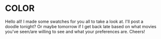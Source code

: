 # COLOR

Hello all! I made some swatches for you all to take a look at.  I'll post a doodle tonight? Or maybe tomorrow if I get back late based on what movies you've seen/are willing to see and what your preferences are. Cheers!
